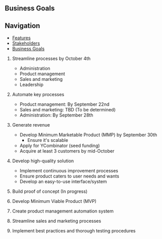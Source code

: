 ## Business Goals

## Navigation

- [Features](features.md)
- [Stakeholders](stakeholders.md)
- [Business Goals](business_goals.md)


1. Streamline processes by October 4th
   - Administration
   - Product management
   - Sales and marketing
   - Leadership

2. Automate key processes
   - Product management: By September 22nd
   - Sales and marketing: TBD (To be determined)
   - Administration: By September 28th

3. Generate revenue
   - Develop Minimum Marketable Product (MMP) by September 30th
     - Ensure it's scalable
   - Apply for YCombinator (seed funding)
   - Acquire at least 3 customers by mid-October

4. Develop high-quality solution
   - Implement continuous improvement processes
   - Ensure product caters to user needs and wants
   - Develop an easy-to-use interface/system

5. Build proof of concept (In progress)

6. Develop Minimum Viable Product (MVP)

7. Create product management automation system

8. Streamline sales and marketing processes

9. Implement best practices and thorough testing procedures

